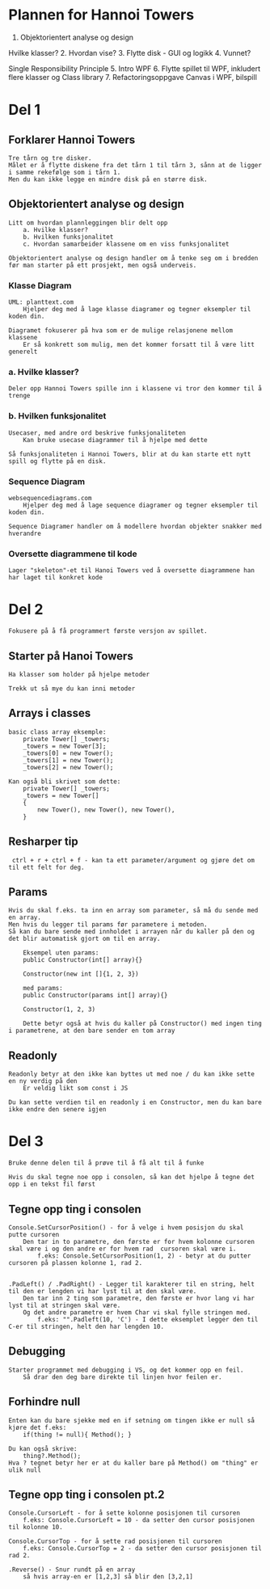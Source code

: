 # Plannen for Hannoi Towers
1. Objektorientert analyse og design

Hvilke klasser?
2. Hvordan vise?
3. Flytte disk - GUI og logikk
4. Vunnet?

Single Responsibility Principle
5. Intro WPF
6. Flytte spillet til WPF, inkludert flere klasser og Class library
7. Refactoringsoppgave Canvas i WPF, bilspill

# Del 1

## Forklarer Hannoi Towers
    Tre tårn og tre disker.
    Målet er å flytte diskene fra det tårn 1 til tårn 3, sånn at de ligger i samme rekefølge som i tårn 1.
    Men du kan ikke legge en mindre disk på en større disk.


## Objektorientert analyse og design
    Litt om hvordan plannleggingen blir delt opp
        a. Hvilke klasser?
        b. Hvilken funksjonalitet
        c. Hvordan samarbeider klassene om en viss funksjonalitet

    Objektorientert analyse og design handler om å tenke seg om i bredden før man starter på ett prosjekt, men også underveis.

### Klasse Diagram
    UML: planttext.com
        Hjelper deg med å lage klasse diagramer og tegner eksempler til koden din.

    Diagramet fokuserer på hva som er de mulige relasjonene mellom klassene
        Er så konkrett som mulig, men det kommer forsatt til å være litt generelt

### a. Hvilke klasser?
    Deler opp Hannoi Towers spille inn i klassene vi tror den kommer til å trenge

### b. Hvilken funksjonalitet
    Usecaser, med andre ord beskrive funksjonaliteten
        Kan bruke usecase diagrammer til å hjelpe med dette

    Så funksjonaliteten i Hannoi Towers, blir at du kan starte ett nytt spill og flytte på en disk. 

### Sequence Diagram
    websequencediagrams.com
        Hjelper deg med å lage sequence diagramer og tegner eksempler til koden din.

    Sequence Diagramer handler om å modellere hvordan objekter snakker med hverandre


### Oversette diagrammene til kode
    Lager "skeleton"-et til Hanoi Towers ved å oversette diagrammene han har laget til konkret kode


# Del 2
    Fokusere på å få programmert første versjon av spillet.

## Starter på Hanoi Towers
    Ha klasser som holder på hjelpe metoder   

    Trekk ut så mye du kan inni metoder

## Arrays i classes
    basic class array eksemple: 
        private Tower[] _towers;
        _towers = new Tower[3];
        _towers[0] = new Tower();
        _towers[1] = new Tower();
        _towers[2] = new Tower();

    Kan også bli skrivet som dette:
        private Tower[] _towers;
        _towers = new Tower[]
        {
            new Tower(), new Tower(), new Tower(),
        }

## Resharper tip
     ctrl + r + ctrl + f - kan ta ett parameter/argument og gjøre det om til ett felt for deg.

## Params
    Hvis du skal f.eks. ta inn en array som parameter, så må du sende med en array.
    Men hvis du legger til params før parametere i metoden.
    Så kan du bare sende med innholdet i arrayen når du kaller på den og det blir automatisk gjort om til en array.

        Eksempel uten params:
        public Constructor(int[] array){}

        Constructor(new int []{1, 2, 3})

        med params:
        public Constructor(params int[] array){}

        Constructor(1, 2, 3)

        Dette betyr også at hvis du kaller på Constructor() med ingen ting i parametrene, at den bare sender en tom array

## Readonly
    Readonly betyr at den ikke kan byttes ut med noe / du kan ikke sette en ny verdig på den
        Er veldig likt som const i JS

    Du kan sette verdien til en readonly i en Constructor, men du kan bare ikke endre den senere igjen


# Del 3
    Bruke denne delen til å prøve til å få alt til å funke

    Hvis du skal tegne noe opp i consolen, så kan det hjelpe å tegne det opp i en tekst fil først

## Tegne opp ting i consolen
    Console.SetCursorPosition() - for å velge i hvem posisjon du skal putte cursoren
        Den tar in to parametre, den første er for hvem kolonne cursoren skal være i og den andre er for hvem rad  cursoren skal være i.
            f.eks: Console.SetCursorPosition(1, 2) - betyr at du putter cursoren på plassen kolonne 1, rad 2.

    
    .PadLeft() / .PadRight() - Legger til karakterer til en string, helt til den er lengden vi har lyst til at den skal være.
        Den tar inn 2 ting som parametre, den første er hvor lang vi har lyst til at stringen skal være.
        Og det andre parametre er hvem Char vi skal fylle stringen med.
            f.eks: "".Padleft(10, 'C') - I dette eksemplet legger den til C-er til stringen, helt den har lengden 10.

## Debugging
    Starter programmet med debugging i VS, og det kommer opp en feil.
        Så drar den deg bare direkte til linjen hvor feilen er.

## Forhindre null
    Enten kan du bare sjekke med en if setning om tingen ikke er null så kjøre det f.eks:
        if(thing != null){ Method(); }
    
    Du kan også skrive:
        thing?.Method();
    Hva ? tegnet betyr her er at du kaller bare på Method() om "thing" er ulik null

## Tegne opp ting i consolen pt.2
    Console.CursorLeft - for å sette kolonne posisjonen til cursoren
        f.eks: Console.CursorLeft = 10 - da setter den cursor posisjonen til kolonne 10.
    
    Console.CursorTop - for å sette rad posisjonen til cursoren
        f.eks: Console.CursorTop = 2 - da setter den cursor posisjonen til rad 2.
    
    .Reverse() - Snur rundt på en array 
        så hvis array-en er [1,2,3] så blir den [3,2,1]